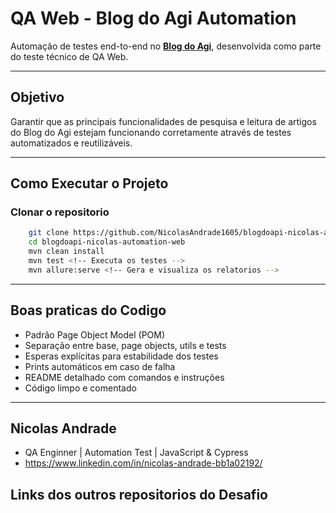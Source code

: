 # QA Web - Blog do Agi Automation

Automação de testes end-to-end no **[Blog do Agi](https://blogdoagi.com.br/)**, desenvolvida como parte do teste técnico de QA Web.

---

## Objetivo

Garantir que as principais funcionalidades de pesquisa e leitura de artigos do Blog do Agi estejam funcionando corretamente através de testes automatizados e reutilizáveis.

---

## Como Executar o Projeto

### Clonar o repositorio
```bash
    git clone https://github.com/NicolasAndrade1605/blogdoapi-nicolas-automation-web.git
    cd blogdoapi-nicolas-automation-web
    mvn clean install 
    mvn test <!-- Executa os testes -->
    mvn allure:serve <!-- Gera e visualiza os relatorios -->
```

---

## Boas praticas do Codigo

- Padrão Page Object Model (POM)
- Separação entre base, page objects, utils e tests
- Esperas explícitas para estabilidade dos testes
- Prints automáticos em caso de falha
- README detalhado com comandos e instruções
- Código limpo e comentado

---

## Nicolas Andrade

- QA Enginner | Automation Test | JavaScript & Cypress
- https://www.linkedin.com/in/nicolas-andrade-bb1a02192/

## Links dos outros repositorios do Desafio
